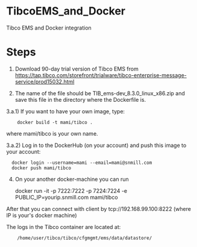 # TibcoEMS_and_Docker
Tibco EMS and Docker integration

# Steps

1) Download 90-day trial version of Tibco EMS from https://tap.tibco.com/storefront/trialware/tibco-enterprise-message-service/prod15032.html 

2) The name of the file should be TIB_ems-dev_8.3.0_linux_x86.zip and save this file in the directory where the Dockerfile is.

3.a.1) If you want to have your own image, type:

        docker build -t mami/tibco .

  where mami/tibco is your own name.

3.a.2) Log in to the DockerHub (on your account) and push this image to your account:
      
      docker login --username=mami --email=mami@snmill.com
      docker push mami/tibco


4) On your another docker-machine you can run

      docker run -it -p 7222:7222 -p 7224:7224 -e PUBLIC_IP=yourip.snmill.com mami/tibco
      
  After that you can connect with client by tcp://192.168.99.100:8222 (where IP is your's docker machine)



The logs in the Tibco container are located at:

        /home/user/tibco/tibco/cfgmgmt/ems/data/datastore/


